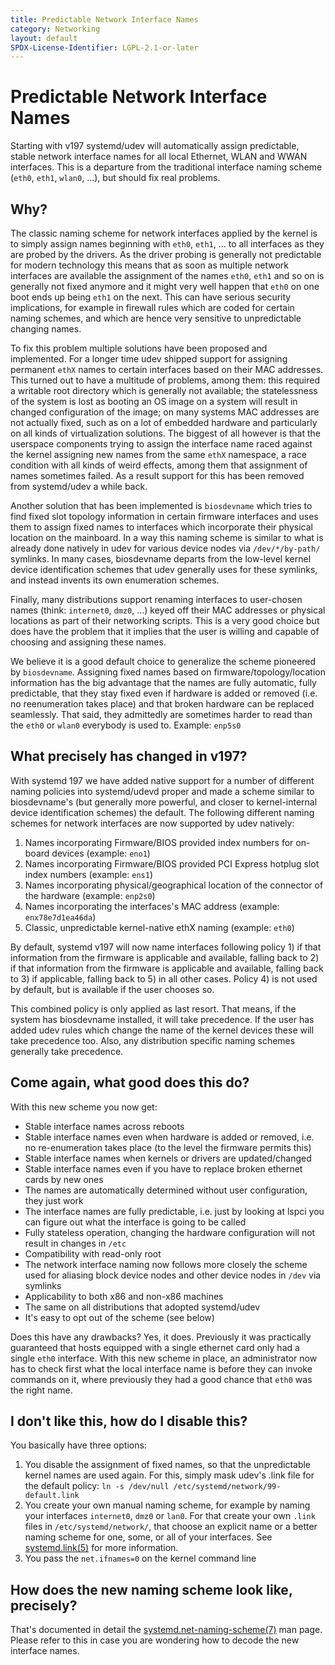 ```yaml
---
title: Predictable Network Interface Names
category: Networking
layout: default
SPDX-License-Identifier: LGPL-2.1-or-later
---
```


# Predictable Network Interface Names

Starting with v197 systemd/udev will automatically assign predictable, stable network interface names for all local Ethernet, WLAN and WWAN interfaces.
This is a departure from the traditional interface naming scheme (`eth0`, `eth1`, `wlan0`, ...), but should fix real problems.

## Why?

The classic naming scheme for network interfaces applied by the kernel is to simply assign names beginning with `eth0`, `eth1`, ... to all interfaces as they are probed by the drivers.
As the driver probing is generally not predictable for modern technology this means that as soon as multiple network interfaces are available the assignment of the names `eth0`, `eth1` and so on is generally not fixed anymore and it might very well happen that `eth0` on one boot ends up being `eth1` on the next.
This can have serious security implications, for example in firewall rules which are coded for certain naming schemes, and which are hence very sensitive to unpredictable changing names.

To fix this problem multiple solutions have been proposed and implemented.
For a longer time udev shipped support for assigning permanent `ethX` names to certain interfaces based on their MAC addresses.
This turned out to have a multitude of problems, among them: this required a writable root directory which is generally not available; the statelessness of the system is lost as booting an OS image on a system will result in changed configuration of the image; on many systems MAC addresses are not actually fixed, such as on a lot of embedded hardware and particularly on all kinds of virtualization solutions.
The biggest of all however is that the userspace components trying to assign the interface name raced against the kernel assigning new names from the same `ethX` namespace, a race condition with all kinds of weird effects, among them that assignment of names sometimes failed.
As a result support for this has been removed from systemd/udev a while back.

Another solution that has been implemented is `biosdevname` which tries to find fixed slot topology information in certain firmware interfaces and uses them to assign fixed names to interfaces which incorporate their physical location on the mainboard.
In a way this naming scheme is similar to what is already done natively in udev for various device nodes via `/dev/*/by-path/` symlinks.
In many cases, biosdevname departs from the low-level kernel device identification schemes that udev generally uses for these symlinks, and instead invents its own enumeration schemes.

Finally, many distributions support renaming interfaces to user-chosen names (think: `internet0`, `dmz0`, ...) keyed off their MAC addresses or physical locations as part of their networking scripts.
This is a very good choice but does have the problem that it implies that the user is willing and capable of choosing and assigning these names.

We believe it is a good default choice to generalize the scheme pioneered by `biosdevname`.
Assigning fixed names based on firmware/topology/location information has the big advantage that the names are fully automatic, fully predictable, that they stay fixed even if hardware is added or removed (i.e. no reenumeration takes place) and that broken hardware can be replaced seamlessly.
That said, they admittedly are sometimes harder to read than the `eth0` or `wlan0` everybody is used to. Example: `enp5s0`


## What precisely has changed in v197?

With systemd 197 we have added native support for a number of different naming policies into systemd/udevd proper and made a scheme similar to biosdevname's (but generally more powerful, and closer to kernel-internal device identification schemes) the default.
The following different naming schemes for network interfaces are now supported by udev natively:

1. Names incorporating Firmware/BIOS provided index numbers for on-board devices (example: `eno1`)
1. Names incorporating Firmware/BIOS provided PCI Express hotplug slot index numbers (example: `ens1`)
1. Names incorporating physical/geographical location of the connector of the hardware (example: `enp2s0`)
1. Names incorporating the interfaces's MAC address (example: `enx78e7d1ea46da`)
1. Classic, unpredictable kernel-native ethX naming (example: `eth0`)

By default, systemd v197 will now name interfaces following policy 1) if that information from the firmware is applicable and available, falling back to 2) if that information from the firmware is applicable and available, falling back to 3) if applicable, falling back to 5) in all other cases.
Policy 4) is not used by default, but is available if the user chooses so.

This combined policy is only applied as last resort.
That means, if the system has biosdevname installed, it will take precedence.
If the user has added udev rules which change the name of the kernel devices these will take precedence too.
Also, any distribution specific naming schemes generally take precedence.


## Come again, what good does this do?

With this new scheme you now get:

* Stable interface names across reboots
* Stable interface names even when hardware is added or removed, i.e. no re-enumeration takes place (to the level the firmware permits this)
* Stable interface names when kernels or drivers are updated/changed
* Stable interface names even if you have to replace broken ethernet cards by new ones
* The names are automatically determined without user configuration, they just work
* The interface names are fully predictable, i.e. just by looking at lspci you can figure out what the interface is going to be called
* Fully stateless operation, changing the hardware configuration will not result in changes in `/etc`
* Compatibility with read-only root
* The network interface naming now follows more closely the scheme used for aliasing block device nodes and other device nodes in `/dev` via symlinks
* Applicability to both x86 and non-x86 machines
* The same on all distributions that adopted systemd/udev
* It's easy to opt out of the scheme (see below)

Does this have any drawbacks? Yes, it does.
Previously it was practically guaranteed that hosts equipped with a single ethernet card only had a single `eth0` interface.
With this new scheme in place, an administrator now has to check first what the local interface name is before they can invoke commands on it, where previously they had a good chance that `eth0` was the right name.


## I don't like this, how do I disable this?

You basically have three options:

1. You disable the assignment of fixed names, so that the unpredictable kernel names are used again. For this, simply mask udev's .link file for the default policy: `ln -s /dev/null /etc/systemd/network/99-default.link`
1. You create your own manual naming scheme, for example by naming your interfaces `internet0`, `dmz0` or `lan0`. For that create your own `.link` files in `/etc/systemd/network/`, that choose an explicit name or a better naming scheme for one, some, or all of your interfaces. See [systemd.link(5)](https://www.freedesktop.org/software/systemd/man/systemd.link.html) for more information.
1. You pass the `net.ifnames=0` on the kernel command line

## How does the new naming scheme look like, precisely?

That's documented in detail the [systemd.net-naming-scheme(7)](https://www.freedesktop.org/software/systemd/man/systemd.net-naming-scheme.html) man page.
Please refer to this in case you are wondering how to decode the new interface names.
